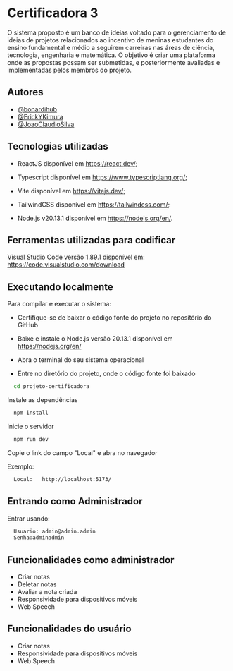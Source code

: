 
# Certificadora 3

O sistema proposto é um banco de ideias voltado para o gerenciamento de
ideias de projetos relacionados ao incentivo de meninas estudantes do ensino
fundamental e médio a seguirem carreiras nas áreas de ciência, tecnologia,
engenharia e matemática. O objetivo é criar uma plataforma onde as
propostas possam ser submetidas, e posteriormente avaliadas e implementadas pelos
membros do projeto.


## Autores

- [@bonardihub](https://www.github.com/bonardihub)
- [@ErickYKimura](https://github.com/EricYKimura)
- [@JoaoClaudioSilva](https://github.com/JoaoClaudioSilva)



## Tecnologias utilizadas
- ReactJS disponível em https://react.dev/;

- Typescript disponível em https://www.typescriptlang.org/;

- Vite disponível em https://vitejs.dev/;

- TailwindCSS disponível em https://tailwindcss.com/;

- Node.js v20.13.1 disponível em https://nodejs.org/en/.
  
## Ferramentas utilizadas para codificar

Visual Studio Code versão 1.89.1 disponível em: https://code.visualstudio.com/download

## Executando localmente

Para compilar e executar o sistema:

- Certifique-se de baixar o código fonte do projeto no repositório do GitHub

- Baixe e instale o Node.js versão 20.13.1 disponível em https://nodejs.org/en/

- Abra o terminal do seu sistema operacional

- Entre no diretório do projeto, onde o código fonte foi baixado

```bash
  cd projeto-certificadora
```

Instale as dependências

```bash
  npm install
```

Inicie o servidor

```bash
  npm run dev
```

Copie o link do campo "Local" e abra no navegador

Exemplo:

```bash
  Local:   http://localhost:5173/
```
## Entrando como Administrador 

Entrar usando:
```bash
  Usuario: admin@admin.admin
  Senha:adminadmin
```


## Funcionalidades como administrador

- Criar notas
- Deletar notas
- Avaliar a nota criada
- Responsividade para dispositivos móveis
- Web Speech

## Funcionalidades do usuário

- Criar notas
- Responsividade para dispositivos móveis
- Web Speech

